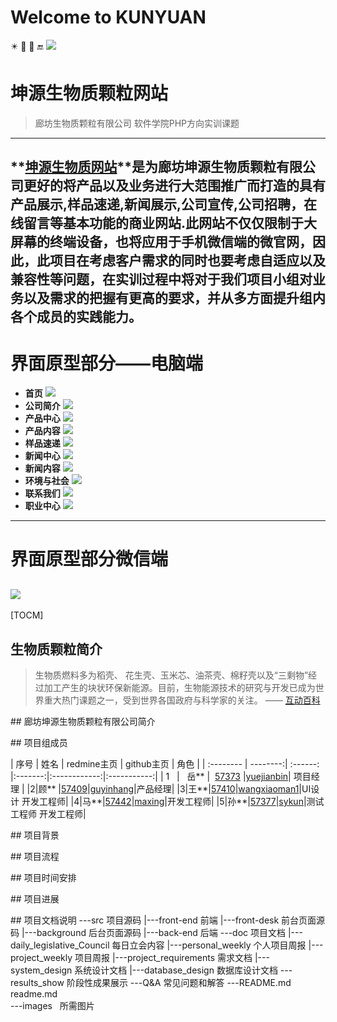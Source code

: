 Welcome to KUNYUAN
===================
:eight_pointed_black_star: :vibration_mode: :currency_exchange: :end:
![](https://github.com/yuejianbin/KUNYUAN/blob/master/images/logo.webp)

# <i class="icon-refresh"></i> 坤源生物质颗粒网站
>廊坊生物质颗粒有限公司 软件学院PHP方向实训课题
-------------------
**[坤源生物质网站](www.kunyuan.cf)**是为廊坊坤源生物质颗粒有限公司更好的将产品以及业务进行大范围推广而打造的具有产品展示,样品速递,新闻展示,公司宣传,公司招聘，在线留言等基本功能的商业网站.此网站不仅仅限制于大屏幕的终端设备，也将应用于手机微信端的微官网，因此，此项目在考虑客户需求的同时也要考虑自适应以及兼容性等问题，在实训过程中将对于我们项目小组对业务以及需求的把握有更高的要求，并从多方面提升组内各个成员的实践能力。
------------------

# 界面原型部分——电脑端
- **首页**
![](https://github.com/yuejianbin/KUNYUAN/blob/master/images/index.png)
- **公司简介**
![](https://github.com/yuejianbin/KUNYUAN/blob/master/images/company.png)
- **产品中心**
![](https://github.com/yuejianbin/KUNYUAN/blob/master/images/product-center.png)
- **产品内容**
![](https://github.com/yuejianbin/KUNYUAN/blob/master/images/product-content.png)
- **样品速递**
![](https://github.com/yuejianbin/KUNYUAN/blob/master/images/sample-send.png)
- **新闻中心**
![](https://github.com/yuejianbin/KUNYUAN/blob/master/images/news.png)
- **新闻内容**
![](https://github.com/yuejianbin/KUNYUAN/blob/master/images/news-content.png)
- **环境与社会**
![](https://github.com/yuejianbin/KUNYUAN/blob/master/images/ES.png)
- **联系我们**
![](https://github.com/yuejianbin/KUNYUAN/blob/master/images/Contactus.png)
- **职业中心**
![](https://github.com/yuejianbin/KUNYUAN/blob/master/images/Career-center.png)
------------------
# 界面原型部分微信端
![](https://github.com/yuejianbin/KUNYUAN/blob/master/images/index-phone.jpeg)
-------------------

[TOCM]


## <i class="icon-refresh"></i> 生物质颗粒简介

>生物质燃料多为稻壳、 花生壳、玉米芯、油茶壳、棉籽壳以及“三剩物”经过加工产生的块状环保新能源。目前，生物能源技术的研究与开发已成为世界重大热门课题之一，受到世界各国政府与科学家的关注。    —— [互动百科](http://www.baike.com/wiki/%E7%94%9F%E7%89%A9%E8%B4%A8%E9%A2%97%E7%B2%92%E7%87%83%E6%96%99)

##<i class="icon-refresh"></i> 廊坊坤源生物质颗粒有限公司简介
>    
> 
> 
 






##<i class="icon-refresh"></i> 项目组成员

| 序号      |     姓名 |   redmine主页   | github主页 | 角色 |
| :-------- | --------:| :------: |:-------:|:------------:|:-----------:|
| 1    |   岳** |  [57373](http://www.hostedredmine.com/users/57373)  |[yuejianbin](https://github.com/yuejianbin)| 项目经理 |
|2|顾**	|[57409](http://www.hostedredmine.com/users/57409)|[guyinhang](https://github.com/guyinhang)|产品经理|
|3|王**|[57410](http://www.hostedredmine.com/users/57410)|[wangxiaoman1](https://github.com/wangxiaoman1)|UI设计 开发工程师|
|4|马**|[57442](http://www.hostedredmine.com/users/57442)|[maxing](https://github.com/maxing)|开发工程师|
|5|孙**|[57377](http://www.hostedredmine.com/users/57377)|[sykun](https://github.com/sykun)|测试工程师 开发工程师|

##<i class="icon-refresh"></i> 项目背景
> 
> 

##<i class="icon-refresh"></i> 项目流程

> 
> 


##<i class="icon-refresh"></i> 项目时间安排


> 
> 

##<i class="icon-refresh"></i> 项目进展

> 
>

##<i class="icon-refresh"></i> 项目文档说明
		---src  项目源码
		   |---front-end				   前端
				|---front-desk			   前台页面源码
				|---background			   后台页面源码
		   |---back-end                    后端
		---doc  项目文档
		   |---daily_legislative_Council   每日立会内容
		   |---personal_weekly             个人项目周报
		   |---project_weekly              项目周报
		   |---project_requirements        需求文档
		   |---system_design               系统设计文档
		   |---database_design             数据库设计文档
		---results_show                    阶段性成果展示
		---Q&A                             常见问题和解答
		---README.md                       readme.md   
		---images			   所需图片 
  

